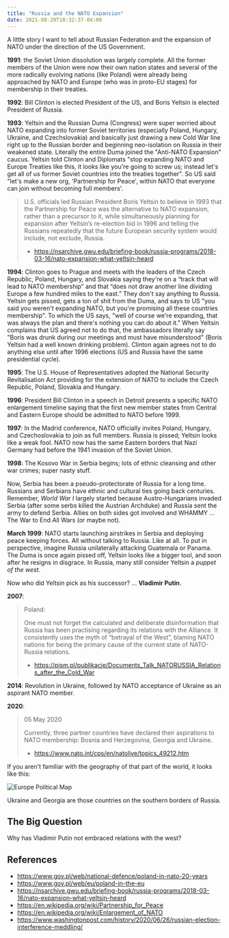 ```yaml
---
title: "Russia and the NATO Expansion"
date: 2021-08-20T18:32:37-04:00
---
```


A little story I want to tell about Russian Federation and the expansion of NATO
under the direction of the US Government.

**1991**: the Soviet Union dissolution was largely complete. All the former members
of the Union were now their own nation states and several of the more radically
evolving nations (like Poland) were already being approached by NATO and Europe
(who was in proto-EU stages) for membership in their treaties.

**1992**: Bill Clinton is elected President of the US, and Boris Yeltsin is
elected President of Russia.

**1993**: Yeltsin and the Russian Duma (Congress) were super worried about NATO
expanding into former Soviet territories (especially Poland, Hungary, Ukraine,
and Czechslovakia) and basically just drawing a new Cold War line right up to
the Russian border and beginning neo-isolation on Russia in their weakened
state. Literally the entire Duma joined the "Anti-NATO Expansion" caucus.
Yeltsin told Clinton and Diplomats "stop expanding NATO and Europe Treaties like
this, it looks like you're going to screw us; instead let's get all of us former
Soviet countries into the treaties together". So US said "let's make a new org,
'Partnership for Peace', within NATO that everyone can join without becoming
full members'.

> U.S. officials led Russian President Boris Yeltsin to believe in 1993 that the
> Partnership for Peace was the alternative to NATO expansion, rather than a
> precursor to it, while simultaneously planning for expansion after Yeltsin’s
> re-election bid in 1996 and telling the Russians repeatedly that the future
> European security system would include, not exclude, Russia.
>
> - https://nsarchive.gwu.edu/briefing-book/russia-programs/2018-03-16/nato-expansion-what-yeltsin-heard

**1994**: Clinton goes to Prague and meets with the leaders of the Czech
Republic, Poland, Hungary, and Slovakia saying they're on a “track that will
lead to NATO membership” and that “does not draw another line dividing Europe a
few hundred miles to the east.” They don't say anything to Russia. Yeltsin gets
pissed, gets a ton of shit from the Duma, and says to US "you said you weren't
expanding NATO, but you're promising all these countries membership". To which
the US says, "well of course we're expanding, that was always the plan and
there's nothing you can do about it." When Yeltsin complains that US agreed not
to do that, the ambassadors literally say "Boris was drunk during our meetings
and must have misunderstood" (Boris Yeltsin had a well known drinking problem).
Clinton again agrees not to do anything else until after 1996 elections (US and
Russia have the same presidential cycle).

**1995**: The U.S. House of Representatives adopted the National Security
Revitalisation Act providing for the extension of NATO to include the Czech
Republic, Poland, Slovakia and Hungary.

**1996**: President Bill Clinton in a speech in Detroit presents a specific
NATO enlargement timeline saying that the first new member states from Central
and Eastern Europe should be admitted to NATO before 1999.

**1997**: In the Madrid conference, NATO officially invites Poland, Hungary, and
Czechoslovakia to join as full members. Russia is pissed; Yeltsin looks like a
weak fool. NATO now has the same Eastern borders that Nazi Germany had before
the 1941 invasion of the Soviet Union.

**1998**: The Kosovo War in Serbia begins; lots of ethnic cleansing and other war
crimes; super nasty stuff.

Now, Serbia has been a pseudo-protectorate of Russia for a long time. Russians
and Serbians have ethnic and cultural ties going back centuries. Remember, *World
War I* largely started because Austro-Hungarians invaded Serbia (after some serbs
killed the Austrian Archduke) and Russia sent the army to defend Serbia. Allies
on both sides got involved and WHAMMY ... The War to End All Wars (or maybe not).

**March 1999**: NATO starts launching airstrikes in Serbia and deploying peace
keeping forces. All without talking to Russia. Like at all. To put in
perspective, imagine Russia unilaterally attacking Guatemala or Panama. The Duma
is once again pissed off, Yeltsin looks like a bigger tool, and soon after he
resigns in disgrace. In Russia, many still consider Yeltsin a *puppet of the
west*.

Now who did Yeltsin pick as his successor? ... **Vladimir Putin**.

**2007**:

> Poland:
>
> One must not forget the calculated and deliberate disinformation that Russia has
> been practising regarding its relations with the Alliance. It consistently uses
> the myth of “betrayal of the West”, blaming NATO nations for being the primary
> cause of the current state of NATO-Russia relations.
>
> - https://pism.pl/publikacje/Documents_Talk_NATORUSSIA_Relations_after_the_Cold_War

**2014**: Revolution in Ukraine, followed by NATO acceptance of Ukraine as an
aspirant NATO member.

**2020**:

> 05 May 2020
>
> Currently, three partner countries have declared their aspirations to NATO
> membership: Bosnia and Herzegovina, Georgia and Ukraine.
>
> - https://www.nato.int/cps/en/natolive/topics_49212.htm

If you aren't familiar with the geography of that part of the world, it looks like this:

![Europe Political Map](/img/europe_political_map.jpeg)

Ukraine and Georgia are those countries on the southern borders of Russia.

## The Big Question

Why has Vladimir Putin not embraced relations with the west?

## References

- https://www.gov.pl/web/national-defence/poland-in-nato-20-years
- https://www.gov.pl/web/eu/poland-in-the-eu
- https://nsarchive.gwu.edu/briefing-book/russia-programs/2018-03-16/nato-expansion-what-yeltsin-heard
- https://en.wikipedia.org/wiki/Partnership_for_Peace
- https://en.wikipedia.org/wiki/Enlargement_of_NATO
- https://www.washingtonpost.com/history/2020/06/26/russian-election-interference-meddling/
